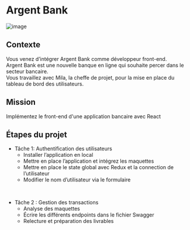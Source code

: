 # Argent Bank

![image](https://dev.jeromeabel.net/assets/screens.dbde69fe_EX7mD.webp)

## Contexte
Vous venez d’intégrer Argent Bank comme développeur front-end.<br>
Argent Bank est une nouvelle banque en ligne qui souhaite percer dans le secteur bancaire.<br>
Vous travaillez avec Mila, la cheffe de projet, pour la mise en place du tableau de bord des utilisateurs. 

## Mission
Implémentez le front-end d'une application bancaire avec React

## Étapes du projet
- Tâche 1: Authentification des utilisateurs
  - Installer l’application en local
  - Mettre en place l’application et intégrez les maquettes
  - Mettre en place le state global avec Redux et la connection de l’utilisateur
  - Modifier le nom d’utilisateur via le formulaire
<br>

- Tâche 2 : Gestion des transactions
  - Analyse des maquettes
  - Écrire les différents endpoints dans le fichier Swagger
  - Relecture et préparation des livrables

